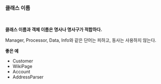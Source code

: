 ### 클래스 이름
<br>

**클래스 이름과 객체 이름은 명사나 명사구가 적합하다.**

Manager, Processor, Data, Info와 같은 단어는 피하고, 동사는 사용하지 않는다.
<br>


**좋은 예**

* Customer
* WikiPage
* Account
* AddressParser

